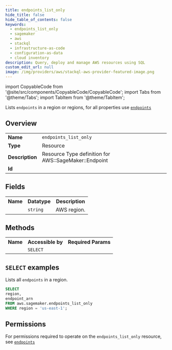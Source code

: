 ```yaml
---
title: endpoints_list_only
hide_title: false
hide_table_of_contents: false
keywords:
  - endpoints_list_only
  - sagemaker
  - aws
  - stackql
  - infrastructure-as-code
  - configuration-as-data
  - cloud inventory
description: Query, deploy and manage AWS resources using SQL
custom_edit_url: null
image: /img/providers/aws/stackql-aws-provider-featured-image.png
---
```


import CopyableCode from '@site/src/components/CopyableCode/CopyableCode';
import Tabs from '@theme/Tabs';
import TabItem from '@theme/TabItem';

Lists <code>endpoints</code> in a region or regions, for all properties use <a href="/providers/aws/serviceName/endpoints/"><code>endpoints</code></a>

## Overview
<table><tbody>
<tr><td><b>Name</b></td><td><code>endpoints_list_only</code></td></tr>
<tr><td><b>Type</b></td><td>Resource</td></tr>
<tr><td><b>Description</b></td><td>Resource Type definition for AWS::SageMaker::Endpoint</td></tr>
<tr><td><b>Id</b></td><td><CopyableCode code="aws.sagemaker.endpoints_list_only" /></td></tr>
</tbody></table>

## Fields
<table><tbody><tr><th>Name</th><th>Datatype</th><th>Description</th></tr><tr><td><CopyableCode code="region" /></td><td><code>string</code></td><td>AWS region.</td></tr>
</tbody></table>

## Methods

<table><tbody>
  <tr>
    <th>Name</th>
    <th>Accessible by</th>
    <th>Required Params</th>
  </tr>
  <tr>
    <td><CopyableCode code="list_resources" /></td>
    <td><code>SELECT</code></td>
    <td><CopyableCode code="region" /></td>
  </tr>
</tbody></table>

## `SELECT` examples
Lists all <code>endpoints</code> in a region.
```sql
SELECT
region,
endpoint_arn
FROM aws.sagemaker.endpoints_list_only
WHERE region = 'us-east-1';
```


## Permissions

For permissions required to operate on the <code>endpoints_list_only</code> resource, see <a href="/providers/aws/sagemaker/endpoints/#permissions"><code>endpoints</code></a>


